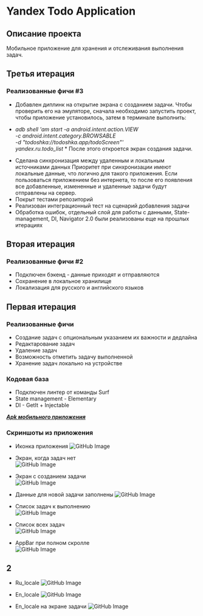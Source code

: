 # Yandex Todo Application

## Описание проекта
Мобильное приложение для хранения и отслеживания выполнения задач.

## Третья итерация
### Реализованные фичи #3
- Добавлен диплинк на открытие экрана с созданием задачи.
Чтобы проверить его на эмуляторе, сначала необходимо запустить проект, чтобы
приложение установилось, затем в терминале выполнить:
* *adb shell 'am start -a android.intent.action.VIEW \
    -c android.intent.category.BROWSABLE \
    -d "todoshka://todoshka.app/todoScreen"' \
    yandex.ru.todo_list* *
После этого откроется экран создания задачи.
- Сделана синхронизация между удаленным и локальным источниками данных
Приоритет при синхронизации имеют локальные данные, что логично для такого приложения. Если пользоваться приложением без интернета,
то после его появления все добавленные, измененные и удаленные задачи будут отправлены на сервер.
- Покрыт тестами репозиторий
- Реализован интеграционный тест на сценарий добавления задачи
- Обработка ошибок, отдельный слой для работы с данными, State-management, DI, Navigator 2.0 были реализованы еще на прошлых итерациях

## Вторая итерация
### Реализованные фичи #2
- Подключен бэкенд - данные приходят и отправляются
- Сохранение в локальное хранилище
- Локализация для русского и английского языков

## Первая итерация
### Реализованные фичи
- Создание задач с опциональным указанием их важности и дедлайна
- Редактарование задач
- Удаление задач
- Возможность отметить задачу выполненной
- Хранение задач локально на устройстве

### Кодовая база
- Подключен линтер от команды Surf
- State management - Elementary
- DI - GetIt + Injectable

[*****Apk мобильного приложения*****](app-release.apk)

### Скриншоты из приложения
- Иконка приложения
![GitHub Image](/screenshots/app_icon.png)

- Экран, когда задач нет  
![GitHub Image](/screenshots/empty_todo_list.png)

- Экран с созданием задачи  
![GitHub Image](/screenshots/create_todo.png)

- Данные для новой задачи заполнены
![GitHub Image](/screenshots/filled_todo.png)

- Список задач к выполнению  
![GitHub Image](/screenshots/todo_list.png)

- Список всех задач  
![GitHub Image](/screenshots/all_todos.png)

- AppBar при полном скролле  
![GitHub Image](/screenshots/app_bar.png)

## 2
- Ru_locale
![GitHub Image](/screenshots/ru_locale.png)

- En_locale
![GitHub Image](/screenshots/en_locale.png)

- En_locale на экране задачи
![GitHub Image](/screenshots/en_todo_detail.png)


